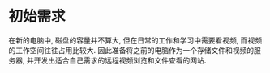 # 初始需求

在新的电脑中, 磁盘的容量并不算大, 但在日常的工作和学习中需要看视频, 而视频的工作空间往往占用比较大. 因此准备将之前的电脑作为一个存储文件和视频的服务器, 并开发出适合自己需求的远程视频浏览和文件查看的网站.

